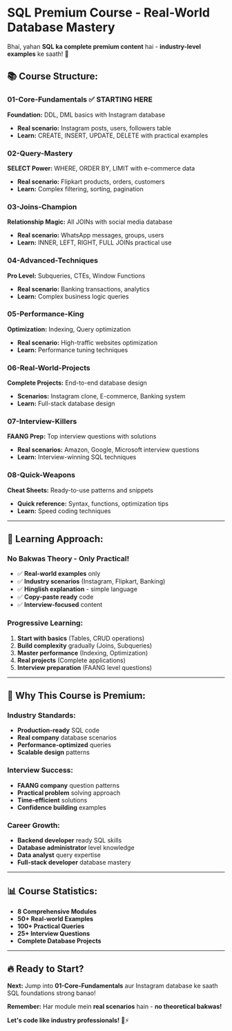 # SQL Premium Course - Real-World Database Mastery

Bhai, yahan **SQL ka complete premium content** hai - **industry-level examples** ke saath! 🚀

## 📚 **Course Structure:**

### **01-Core-Fundamentals** ✅ STARTING HERE
**Foundation:** DDL, DML basics with Instagram database
- **Real scenario:** Instagram posts, users, followers table
- **Learn:** CREATE, INSERT, UPDATE, DELETE with practical examples

### **02-Query-Mastery** 
**SELECT Power:** WHERE, ORDER BY, LIMIT with e-commerce data
- **Real scenario:** Flipkart products, orders, customers
- **Learn:** Complex filtering, sorting, pagination

### **03-Joins-Champion**
**Relationship Magic:** All JOINs with social media database
- **Real scenario:** WhatsApp messages, groups, users
- **Learn:** INNER, LEFT, RIGHT, FULL JOINs practical use

### **04-Advanced-Techniques**
**Pro Level:** Subqueries, CTEs, Window Functions
- **Real scenario:** Banking transactions, analytics
- **Learn:** Complex business logic queries

### **05-Performance-King**
**Optimization:** Indexing, Query optimization
- **Real scenario:** High-traffic websites optimization
- **Learn:** Performance tuning techniques

### **06-Real-World-Projects**
**Complete Projects:** End-to-end database design
- **Scenarios:** Instagram clone, E-commerce, Banking system
- **Learn:** Full-stack database design

### **07-Interview-Killers**
**FAANG Prep:** Top interview questions with solutions
- **Real scenarios:** Amazon, Google, Microsoft interview questions
- **Learn:** Interview-winning SQL techniques

### **08-Quick-Weapons**
**Cheat Sheets:** Ready-to-use patterns and snippets
- **Quick reference:** Syntax, functions, optimization tips
- **Learn:** Speed coding techniques

---

## 🎯 **Learning Approach:**

### **No Bakwas Theory - Only Practical!**
- ✅ **Real-world examples** only
- ✅ **Industry scenarios** (Instagram, Flipkart, Banking)
- ✅ **Hinglish explanation** - simple language
- ✅ **Copy-paste ready** code
- ✅ **Interview-focused** content

### **Progressive Learning:**
1. **Start with basics** (Tables, CRUD operations)
2. **Build complexity** gradually (Joins, Subqueries)
3. **Master performance** (Indexing, Optimization)
4. **Real projects** (Complete applications)
5. **Interview preparation** (FAANG level questions)

---

## 🚀 **Why This Course is Premium:**

### **Industry Standards:**
- **Production-ready** SQL code
- **Real company** database scenarios
- **Performance-optimized** queries
- **Scalable design** patterns

### **Interview Success:**
- **FAANG company** question patterns
- **Practical problem** solving approach
- **Time-efficient** solutions
- **Confidence building** examples

### **Career Growth:**
- **Backend developer** ready SQL skills
- **Database administrator** level knowledge
- **Data analyst** query expertise
- **Full-stack developer** database mastery

---

## 📊 **Course Statistics:**
- **8 Comprehensive Modules**
- **50+ Real-world Examples**
- **100+ Practical Queries**
- **25+ Interview Questions**
- **Complete Database Projects**

---

## 🔥 **Ready to Start?**

**Next:** Jump into **01-Core-Fundamentals** aur Instagram database ke saath SQL foundations strong banao! 

**Remember:** Har module mein **real scenarios** hain - **no theoretical bakwas!** 

**Let's code like industry professionals!** 💪⚡
